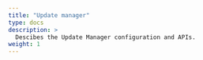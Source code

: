 ```yaml
---
title: "Update manager"
type: docs
description: >
  Descibes the Update Manager configuration and APIs.
weight: 1
---
```

